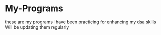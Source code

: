 # My-Programs
these are my programs i have been practicing for enhancing my dsa skills
Will be updating them regularly
